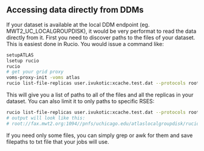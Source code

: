 ## Accessing data directly from DDMs

If your dataset is available at the local DDM endpoint (eg. MWT2_UC_LOCALGROUPDISK), it would be very performat to read the data directly from it.
First you need to discover paths to the files of your dataset. This is easiest done in Rucio.
You would issue a command like:

```bash
setupATLAS
lsetup rucio
rucio
# get your grid proxy
voms-proxy-init -voms atlas
rucio list-file-replicas user.ivukotic:xcache.test.dat --protocols root --pfns
```

This will give you a list of paths to all of the files and all the replicas in your dataset.
You can also limit it to only paths to specific RSES:

```bash
rucio list-file-replicas user.ivukotic:xcache.test.dat --protocols root --pfns --rses MWT2_UC_LOCALGROUPDISK
# output will look like this:
# root://fax.mwt2.org:1094//pnfs/uchicago.edu/atlaslocalgroupdisk/rucio/user/ivukotic/7d/9b/xcache.test.dat
```

If you need only some files, you can simply grep or awk for them and save filepaths to txt file that your jobs will use.
